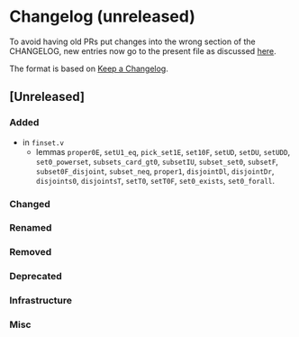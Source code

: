 # Changelog (unreleased)

To avoid having old PRs put changes into the wrong section of the CHANGELOG,
new entries now go to the present file as discussed
[here](https://github.com/math-comp/math-comp/wiki/Agenda-of-the-April-23rd-2019-meeting-9h30-to-12h30#avoiding-issues-with-changelog).

The format is based on [Keep a Changelog](https://keepachangelog.com/en/1.0.0/).

## [Unreleased]

### Added

- in `finset.v`
  + lemmas `proper0E`, `setU1_eq`, `pick_set1E`, `set10F`,
    `setUD`, `setDU`, `setUDD`, `set0_powerset`,
    `subsets_card_gt0`, `subsetIU`, `subset_set0`, `subsetF`,
	`subset0F_disjoint`, `subset_neq`, `proper1`,
	`disjointDl`, `disjointDr`, `disjoints0`, `disjointsT`,
	`setT0`, `setT0F`, `set0_exists`, `set0_forall`.
	
### Changed

### Renamed

### Removed

### Deprecated

### Infrastructure

### Misc

